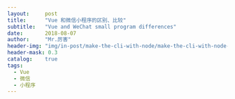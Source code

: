 ```yaml
---
layout:     post
title:      "Vue 和微信小程序的区别、比较"
subtitle:   "Vue and WeChat small program differences"
date:       2018-08-07
author:     "Mr.厉害"
header-img: "img/in-post/make-the-cli-with-node/make-the-cli-with-node-bg.jpg"
header-mask: 0.3
catalog:    true
tags:
  - Vue
  - 微信
  - 小程序
---
```


